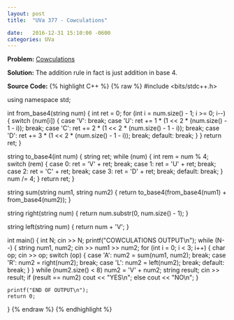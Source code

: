 ```yaml
---
layout: post
title:  "UVa 377 - Cowculations"

date:   2016-12-31 15:10:00 -0600
categories: UVa
---
```


**Problem:** [Cowculations]

**Solution:**
The addition rule in fact is just addition in base 4.

**Source Code:**
{% highlight C++ %}
{% raw %}
#include <bits/stdc++.h>

using namespace std;

int from_base4(string num) {
    int ret = 0;
    for (int i = num.size() - 1; i >= 0; i--) {
        switch (num[i]) {
        case 'V':
            break;
        case 'U':
            ret += 1 * (1 << 2 * (num.size() - 1 - i));
            break;
        case 'C':
            ret += 2 * (1 << 2 * (num.size() - 1 - i));
            break;
        case 'D':
            ret += 3 * (1 << 2 * (num.size() - 1 - i));
            break;
        default:
            break;
        }
    }
    return ret;
}

string to_base4(int num) {
    string ret;
    while (num) {
        int rem = num % 4;
        switch (rem) {
        case 0:
            ret = 'V' + ret;
            break;
        case 1:
            ret = 'U' + ret;
            break;
        case 2:
            ret = 'C' + ret;
            break;
        case 3:
            ret = 'D' + ret;
            break;
        default:
            break;
        }
        num /= 4;
    }
    return ret;
}

string sum(string num1, string num2) {
    return to_base4(from_base4(num1) + from_base4(num2));
}

string right(string num) {
    return num.substr(0, num.size() - 1);
}

string left(string num) {
    return num + 'V';
}

int main() {
    int N;
    cin >> N;
    printf("COWCULATIONS OUTPUT\n");
    while (N--) {
        string num1, num2;
        cin >> num1 >> num2;
        for (int i = 0; i < 3; i++) {
            char op;
            cin >> op;
            switch (op) {
            case 'A':
                num2 = sum(num1, num2);
                break;
            case 'R':
                num2 = right(num2);
                break;
            case 'L':
                num2 = left(num2);
                break;
            default:
                break;
            }
        }
        while (num2.size() < 8)
            num2 = 'V' + num2;
        string result;
        cin >> result;
        if (result == num2)
            cout << "YES\n";
        else
            cout << "NO\n";
    }

    printf("END OF OUTPUT\n");
    return 0;
}
{% endraw %}
{% endhighlight %}

[Cowculations]:https://uva.onlinejudge.org/index.php?option=com_onlinejudge&Itemid=8&category=24&page=show_problem&problem=313
